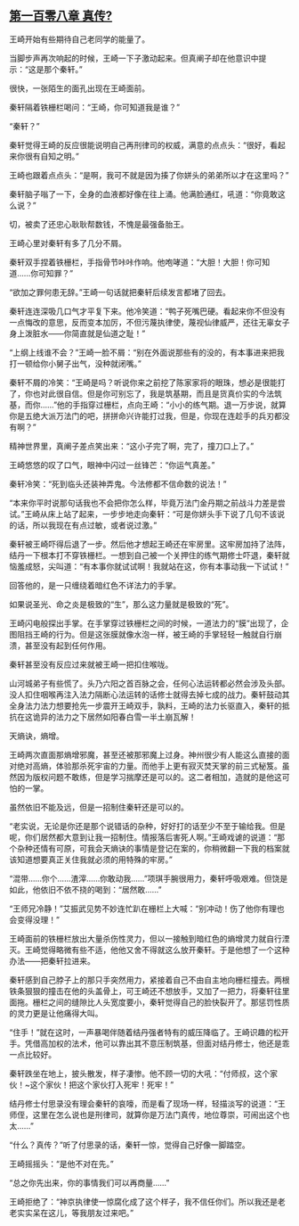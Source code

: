 ## [第一百零八章 真传?](https://www.xxbiquge.com/11_11207/8879340.html)


  王崎开始有些期待自己老同学的能量了。

  当脚步声再次响起的时候，王崎一下子激动起来。但真阐子却在他意识中提示：“这是那个秦轩。”

  很快，一张陌生的面孔出现在王崎面前。

  秦轩隔着铁栅栏喝问：“王崎，你可知道我是谁？”

  “秦轩？”

  秦轩觉得王崎的反应很能说明自己再刑律司的权威，满意的点点头：“很好，看起来你很有自知之明。”

  王崎也跟着点点头：“是啊，我可不就是因为揍了你姘头的弟弟所以才在这里吗？”

  秦轩脑子嗡了一下，全身的血液都好像在往上涌。他满脸通红，吼道：“你竟敢这么说？”

  切，被卖了还忠心耿耿帮数钱，不愧是最强备胎王。

  王崎心里对秦轩有多了几分不屑。

  秦轩双手捏着铁栅栏，手指骨节咔咔作响。他咆哮道：“大胆！大胆！你可知道……你可知罪？”

  “欲加之罪何患无辞。”王崎一句话就把秦轩后续发言都堵了回去。

  秦轩连连深吸几口气才平复下来。他冷笑道：“鸭子死嘴巴硬。看起来你不但没有一点悔改的意思，反而变本加厉，不但污蔑执律使，蔑视仙律威严，还往无辜女子身上泼脏水——你简直就是仙道之耻！”

  “上纲上线谁不会？”王崎一脸不屑：“别在外面说那些有的没的，有本事进来把我打一顿给你小舅子出气，没种就闭嘴。”

  秦轩不屑的冷笑：“王崎是吗？听说你来之前挖了陈家家将的眼珠，想必是很能打了，你也对此很自信。但是你可别忘了，我是筑基期，而且是货真价实的今法筑基，而你……”他的手指穿过栅栏，点向王崎：“小小的练气期。退一万步说，就算你是五绝大派万法门的吧，拼拼命兴许能打过我，但是，你现在连趁手的兵刃都没有啊？”

  精神世界里，真阐子差点笑出来：“这小子完了啊，完了，撞刀口上了。”

  王崎悠悠的叹了口气，眼神中闪过一丝锋芒：“你运气真差。”

  秦轩冷笑：“死到临头还装神弄鬼。今法修都不信命数的说法！”

  “本来你平时说那句话我也不会把你怎么样，毕竟万法门金丹期之前战斗力差是尝试。”王崎从床上站了起来，一步步地走向秦轩：“可是你姘头手下说了几句不该说的话，所以我现在有点过敏，或者说过激。”

  秦轩被王崎吓得后退了一步。然后他才想起王崎还在牢房里。这牢房加持了法阵，结丹一下根本打不穿铁栅栏。一想到自己被一个关押住的练气期修士吓退，秦轩就恼羞成怒，尖叫道：“有本事你就试试啊！我就站在这，你有本事动我一下试试！”

  回答他的，是一只缠绕着暗红色不详法力的手掌。

  如果说圣光、命之炎是极致的“生”，那么这力量就是极致的“死”。

  王崎闪电般探出手掌。在手掌穿过铁栅栏之间的时候，一道法力的“膜”出现了，企图阻挡王崎的行为。但是这张膜就像水泡一样，被王崎的手掌轻轻一触就自行崩溃，甚至没有起到任何作用。

  秦轩甚至没有反应过来就被王崎一把扣住喉咙。

  山河城弟子有些慌了。头乃六阳之首百脉之会，任何心法运转都必然会涉及头部。没人扣住咽喉再注入法力隔断心法运转的话修士就得去掉七成的战力。秦轩鼓动其全身法力法力想要抢先一步震开王崎双手，孰料，王崎的法力长驱直入，秦轩的抵抗在这诡异的法力之下居然如阳春白雪一半土崩瓦解！

  天熵诀，熵增。

  王崎两次直面那熵增邪魔，甚至还被那邪魔上过身。神州很少有人能这么直接的面对绝对高熵，体验那杀死宇宙的力量。而他手上更有寂灭焚天掌的前三式秘笈。虽然因为版权问题不敢练，但是学习揣摩还是可以的。这二者相加，造就的是他这可怕的一掌。

  虽然依旧不能及远，但是一招制住秦轩还是可以的。

  “老实说，无论是你还是那个说错话的杂种，好好打的话至少不至于输给我。但是呢，你们居然都大意到让我一招制住。情报落后害死人啊。”王崎戏谑的说道：“那个杂种还情有可原，可我会天熵诀的事情是登记在案的，你稍微翻一下我的档案就该知道想要真正关住我就必须的用特殊的牢房。”

  “混带……你个……渣滓……你敢动我……”项琪手腕很用力，秦轩呼吸艰难。但饶是如此，他依旧不依不挠的喝到：“居然敢……”

  “王师兄冷静！”艾振武见势不妙连忙趴在栅栏上大喊：“别冲动！伤了他你有理也会变得没理！”

  王崎面前的铁栅栏放出大量杀伤性灵力，但以一接触到暗红色的熵增灵力就自行湮灭。王崎觉得略微有些不适，他他又舍不得就这么放开秦轩。于是他想了一个这种办法——把秦轩拉进来。

  秦轩感到自己脖子上的那只手突然用力，紧接着自己不由自主地向栅栏撞去。两根铁条狠狠的撞击在他的头盖骨上，可王崎还不想放手，又加了一把力，将秦轩往里面拖。栅栏之间的缝隙比人头宽度要小，秦轩觉得自己的脸快裂开了。那惩罚性质的灵力更是让他痛得大叫。

  “住手！”就在这时，一声暴喝伴随着结丹强者特有的威压降临了。王崎识趣的松开手。凭借高加权的法术，他可以靠出其不意压制筑基，但面对结丹修士，他还是乖一点比较好。

  秦轩跌坐在地上，披头散发，样子凄惨。他不顾一切的大吼：“付师叔，这个家伙！~这个家伙！把这个家伙打入死牢！死牢！”

  结丹修士付思录没有理会秦轩的哀嚎，而是看了现场一样，轻描淡写的说道：“王师侄，这里在怎么说也是刑律司，就算你是万法门真传，地位尊崇，可闹出这个也太……”

  “什么？真传？”听了付思录的话，秦轩一惊，觉得自己好像一脚踏空。

  王崎摇摇头：“是他不对在先。”

  “总之你先出来，你的事情我们可以再商量……”

  王崎拒绝了：“神京执律使一惊腐化成了这个样子，我不信任你们。所以我还是老老实实呆在这儿，等我朋友过来吧。”
